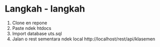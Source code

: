 # Langkah - langkah
1. Clone en repone
2. Paste ndek htdocs
3. Import database uts.sql
4. Jalan o rest sementara ndek local http://localhost/rest/api/klasemen
